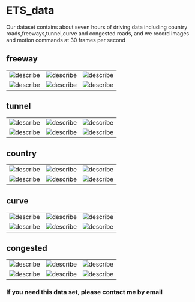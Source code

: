 # ETS_data
Our dataset contains about seven hours of driving data including country roads,freeways,tunnel,curve and congested roads, and we record images and motion commands at 30  frames per second 

## freeway
<table>
  <tr>
    <td ><center><img src="https://github.com/hubudata/ETS_data/raw/master/freeway_tunnel/11-18-22-51_2018_11_18_23_14_41_57.jpg" >describe </center></td>
    <td ><center><img src="https://github.com/hubudata/ETS_data/raw/master/freeway_tunnel/11-18-22-51_2018_11_18_23_14_42_24.jpg" >describe </center></td>
    <td ><center><img src="https://github.com/hubudata/ETS_data/raw/master/freeway_tunnel/11-18-22-51_2018_11_18_23_14_43_57.jpg" >describe </center></td>
  </tr>
  
  <tr>
    <td ><center><img src="https://github.com/hubudata/ETS_data/raw/master/freeway_tunnel/11-18-22-51_2018_11_18_23_14_46_04.jpg" >describe </center></td>
    <td ><center><img src="https://github.com/hubudata/ETS_data/raw/master/freeway_tunnel/11-18-22-51_2018_11_18_23_15_28_86.jpg" >describe </center></td>
    <td ><center><img src="https://github.com/hubudata/ETS_data/raw/master/freeway_tunnel/11-18-22-51_2018_11_18_23_15_35_21.jpg" >describe </center></td>
  </tr>
</table>

## tunnel
<table>
  <tr>
    <td ><center><img src="https://github.com/hubudata/ETS_data/raw/master/freeway_tunnel/11-18-22-51_2018_11_18_23_14_55_03.jpg" >describe </center></td>
    <td ><center><img src="https://github.com/hubudata/ETS_data/raw/master/freeway_tunnel/11-18-22-51_2018_11_18_23_14_58_67.jpg" >describe </center></td>
    <td ><center><img src="https://github.com/hubudata/ETS_data/raw/master/freeway_tunnel/11-18-22-51_2018_11_18_23_14_59_07.jpg" >describe </center></td>
  </tr>
  
  <tr>
    <td ><center><img src="https://github.com/hubudata/ETS_data/raw/master/freeway_tunnel/11-18-22-51_2018_11_18_23_14_59_53.jpg" >describe </center></td>
    <td ><center><img src="https://github.com/hubudata/ETS_data/raw/master/freeway_tunnel/11-18-22-51_2018_11_18_23_15_25_99.jpg" >describe </center></td>
    <td ><center><img src="https://github.com/hubudata/ETS_data/raw/master/freeway_tunnel/11-18-22-51_2018_11_18_23_15_27_19.jpg" >describe </center></td>
  </tr>
</table>

## country
<table>
  <tr>
    <td ><center><img src="https://github.com/hubudata/ETS_data/raw/master/country_curve/11-18-23-29_2018_11_18_23_55_17_74.jpg" >describe </center></td>
    <td ><center><img src="https://github.com/hubudata/ETS_data/raw/master/country_curve/11-18-23-29_2018_11_18_23_55_28_63.jpg" >describe </center></td>
    <td ><center><img src="https://github.com/hubudata/ETS_data/raw/master/country_curve/11-18-23-29_2018_11_18_23_55_33_48.jpg" >describe </center></td>
  </tr>
  
  <tr>
    <td ><center><img src="https://github.com/hubudata/ETS_data/raw/master/country_curve/11-18-23-29_2018_11_18_23_55_37_35.jpg" >describe </center></td>
    <td ><center><img src="https://github.com/hubudata/ETS_data/raw/master/country_curve/11-18-23-29_2018_11_18_23_55_46_07.jpg" >describe </center></td>
    <td ><center><img src="https://github.com/hubudata/ETS_data/raw/master/country_curve/11-18-23-29_2018_11_18_23_55_53_96.jpg" >describe </center></td>
  </tr>
</table>

## curve
<table>
  <tr>
    <td ><center><img src="https://github.com/hubudata/ETS_data/raw/master/country_curve/11-18-23-29_2018_11_18_23_55_20_09.jpg" >describe </center></td>
    <td ><center><img src="https://github.com/hubudata/ETS_data/raw/master/country_curve/11-18-23-29_2018_11_18_23_55_21_92.jpg" >describe </center></td>
    <td ><center><img src="https://github.com/hubudata/ETS_data/raw/master/country_curve/11-18-23-29_2018_11_18_23_55_25_93.jpg" >describe </center></td>
  </tr>
  
  <tr>
    <td ><center><img src="https://github.com/hubudata/ETS_data/raw/master/country_curve/11-18-23-29_2018_11_18_23_55_27_80.jpg" >describe </center></td>
    <td ><center><img src="https://github.com/hubudata/ETS_data/raw/master/country_curve/11-18-23-29_2018_11_18_23_55_31_41.jpg" >describe </center></td>
    <td ><center><img src="https://github.com/hubudata/ETS_data/raw/master/country_curve/11-18-23-29_2018_11_18_23_55_32_81.jpg" >describe </center></td>
  </tr>
</table>

## congested
<table>
  <tr>
    <td ><center><img src="https://github.com/hubudata/ETS_data/raw/master/congested/11-19-00-17_2018_11_19_00_21_01_76.jpg" >describe </center></td>
    <td ><center><img src="https://github.com/hubudata/ETS_data/raw/master/congested/11-19-00-17_2018_11_19_00_21_05_76.jpg" >describe </center></td>
    <td ><center><img src="https://github.com/hubudata/ETS_data/raw/master/congested/11-19-00-17_2018_11_19_00_21_06_16.jpg" >describe </center></td>
  </tr>
  
  <tr>
    <td ><center><img src="https://github.com/hubudata/ETS_data/raw/master/congested/11-19-00-17_2018_11_19_00_21_21_89.jpg" >describe </center></td>
    <td ><center><img src="https://github.com/hubudata/ETS_data/raw/master/congested/11-19-00-17_2018_11_19_00_21_22_42.jpg" >describe </center></td>
    <td ><center><img src="https://github.com/hubudata/ETS_data/raw/master/congested/11-19-00-17_2018_11_19_00_21_26_19.jpg" >describe </center></td>
  </tr>
</table>

### If you need this data set, please contact me by email
